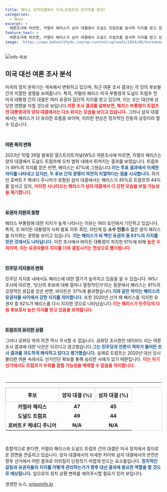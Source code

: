 ```yaml
---
title: 해리스 삼자대결에서 우세…트럼프와 양자대결 열세!
categories:
  - News
excerpt: >
  여론조사에 따르면, 카멀라 해리스가 삼자 대결에서 도널드 트럼프를 앞서며 지지를 받고 있는 가운데, 비 백인 유권자들의 결집이 두드러진다. 하지만 여전히 트럼프는 양자 대결에서 소폭 우위를 보이고 있어 선거 전망이 불투명하다.
feature_text: >
  여론조사에 따르면, 카멀라 해리스가 삼자 대결에서 도널드 트럼프를 앞서며 지지를 받고 있는 가운데, 비 백인 유권자들의 결집이 두드러진다. 하지만 여전히 트럼프는 양자 대결에서 소폭 우위를 보이고 있어 선거 전망이 불투명하다.
image: 'https://www.behealthy4u.com/wp-content/uploads/2024/06/koreanews.jpg'
---
```


<p><img src="https://www.behealthy4u.com/wp-content/uploads/2024/06/koreanews.jpg" alt="info 속보" /></p>

<h2 data-ke-size="size26">미국 대선 여론 조사 분석</h2>

<p data-ke-size="size16">미국의 정치 분위기는 계속해서 변화하고 있으며, 최근 여론 조사 결과는 각 당의 후보들 간의 치열한 경쟁을 보여줍니다. 특히, 카멀라 해리스 미국 부통령과 도널드 트럼프 전 미국 대통령 간의 대결은 여러 유권자 집단의 지지를 받고 있으며, 이는 오는 대선에 상당한 영향을 미칠 것으로 보입니다.<b><span style="color: #ee2323;">여론 조사 결과를 살펴보면, 해리스 부통령이 트럼프 전 대통령과의 양자 대결에서는 다소 뒤지는 모습을 보이고 있습니다.</span></b> 그러나 삼자 대결에서는 해리스가 더 유리한 흐름을 보이며, 이러한 현상은 정치적인 진동의 상징이라 할 수 있습니다.</p>

<p data-ke-size="size16">&nbsp;</p>

<p><b><span style="background-color: #21538527;">여론 폭의 변화</span></b></p>

<p data-ke-size="size16">2023년 10월 26일 발표된 월스트리트저널(WSJ) 여론조사에 따르면, 카멀라 해리스는 양자 대결에서 도널드 트럼프에 오차 범위 내에서 뒤쳐지는 결과를 보였습니다. 트럼프가 49%의 지지를 얻은 반면, 해리스는 47%에 그쳤습니다.<b><span style="color: #1a5490;">이는 투표 결과에서 미세한 차이를 나타내고 있지만, 두 후보 간의 경쟁이 여전히 치열하다는 점을 시사합니다.</span></b> 하지만 로버트 F 케네디 주니어가 포함된 삼자 대결에서는 해리스가 45%로 트럼프의 44%를 앞서고 있어, <b><span style="color: #ee2323;">이러한 시나리오는 해리스가 삼자 대결에서 더 강한 모습을 보일 가능성을 제기합니다.</span></b></p>

<p data-ke-size="size16">&nbsp;</p>

<p><b><span style="background-color: #21538527;">유권자 지원의 동향</span></b></p>

<p data-ke-size="size16">해리스 부통령에 대한 지지가 높게 나타나는 이유는 여러 요인에서 기인하고 있습니다. 특히, 조 바이든 대통령의 사퇴 발표 이후 흑인, 라틴계 등 <b>소수 인종</b>과 젊은 층이 해리스를 지지하는 경향을 보이고 있습니다. <b><span style="color: #1a5490;">이는 해리스가 비 백인 유권자 중 63%의 지지를 얻은 것에서도 나타납니다.</span></b> 이전 조사에서 바이든 대통령이 차지한 51%에 비해 <b><span style="color: #ee2323;">높은 수치이며, 이는 유권자들의 지지를 더욱 결집시키는 현상으로 풀이됩니다.</span></b></p>

<p data-ke-size="size16">&nbsp;</p>

<p><b><span style="background-color: #21538527;">민주당 지지층의 변화</span></b></p>

<p data-ke-size="size16">민주당 지지층 내에서도 해리스에 대한 열기가 높아지고 있음을 알 수 있습니다. WSJ 조사에 따르면, ‘당신의 후보에 대해 얼마나 열정적인가’라는 질문에서 해리스는 81%의 긍정적인 응답을 얻은 반면, 바이든은 37%에 불과했습니다.<b><span style="color: #1a5490;">이와 같은 차이는 해리스의 유권자들 사이에서 강한 지지를 의미합니다.</span></b> 또한 2020년 선거 때 해리스를 지지한 유권자 중 92%가 해리스를 다시 지지한 것으로 나타났습니다.<b><span style="color: #ee2323;">이는 해리스가 민주당의 다음 후보로서 높은 지지를 받고 있음을 보여줍니다.</span></b></p>

<p data-ke-size="size16">&nbsp;</p>

<p><b><span style="background-color: #21538527;">트럼프의 유리한 상황</span></b></p>

<p data-ke-size="size16">그러나 공화당 측의 의견 역시 무시할 수 없습니다. 공화당 조사원인 데이비드 리는 여론조사 결과에 대한 낙관은 이르다고 경고했습니다.<b><span style="color: #1a5490;">그는 민주당과 언론이 격차가 줄어든 조사 결과를 과도하게 해석하고 있다고 평가했습니다.</span></b> 실제로 트럼프는 2020년 대선 당시 불리한 여론 속에서도 선거인단 확보를 통해 승리한 사례가 있기 때문입니다. <b><span style="color: #ee2323;">이는 차기 선거에서도 트럼프가 우위를 점할 가능성을 배제할 수 없음을 의미합니다.</span></b></p>

<p data-ke-size="size16">&nbsp;</p>

<hr>

<table style="width: 100%; border: 1px solid #ccc; border-collapse: collapse;">
<tr>
<th style="border: 1px solid #ccc; padding: 10px; text-align: center;">후보</th>
<th style="border: 1px solid #ccc; padding: 10px; text-align: center;">양자 대결 (%)</th>
<th style="border: 1px solid #ccc; padding: 10px; text-align: center;">삼자 대결 (%)</th>
</tr>
<tr>
<td style="text-align: center; height: 17px;"><b>카멀라 해리스</b></td>
<td style="text-align: center; height: 17px;"><b>47</b></td>
<td style="text-align: center; height: 17px;"><b>45</b></td>
</tr>
<tr>
<td style="text-align: center; height: 17px;"><b>도널드 트럼프</b></td>
<td style="text-align: center; height: 17px;"><b>49</b></td>
<td style="text-align: center; height: 17px;"><b>44</b></td>
</tr>
<tr>
<td style="text-align: center; height: 17px;"><b>로버트 F 케네디 주니어</b></td>
<td style="text-align: center; height: 17px;"><b>N/A</b></td>
<td style="text-align: center; height: 17px;"><b>N/A</b></td>
</tr>
</table>

<p data-ke-size="size16">&nbsp;</p>

<p data-ke-size="size16">종합적으로 본다면, 카멀라 해리스와 도널드 트럼프 간의 대결은 미국 정치에서 흥미로운 장면을 연출하고 있습니다. 양자 대결에서의 미세한 차이와 삼자 대결에서의 반전은 향후 선거에서 어떤 결과로 이어질지 단정짓기 어렵게 만드는 요소들입니다. <b><span style="color: #1a5490;">정치적인 갈등과 유권자들의 지지를 어떻게 관리하는가가 향후 대선 결과에 중요한 역할을 할 것으로 예상됩니다.</span></b> 앞으로의 정치 상황 변화를 예의주시할 필요가 있어 보입니다.</p>
생생한 뉴스, <a href="https://onioninfo.kr" rel="dofollow">onioninfo.kr</a>


